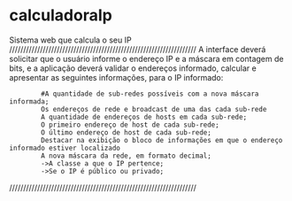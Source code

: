 # calculadoraIp
Sistema web que calcula o seu IP
///////////////////////////////////////////////////////////////////
 A interface deverá solicitar que o usuário informe o endereço IP e a máscara em contagem de bits, e a aplicação deverá validar o endereços informado, calcular e apresentar as seguintes informações, para o IP informado:

            #A quantidade de sub-redes possíveis com a nova máscara informada;
            Os endereços de rede e broadcast de uma das cada sub-rede
            A quantidade de endereços de hosts em cada sub-rede;
            O primeiro endereço de host de cada sub-rede;
            O último endereço de host de cada sub-rede;
            Destacar na exibição o bloco de informações em que o endereço informado estiver localizado
            A nova máscara da rede, em formato decimal;
            ->A classe a que o IP pertence;
            ->Se o IP é público ou privado;
            
///////////////////////////////////////////////////////////////////

